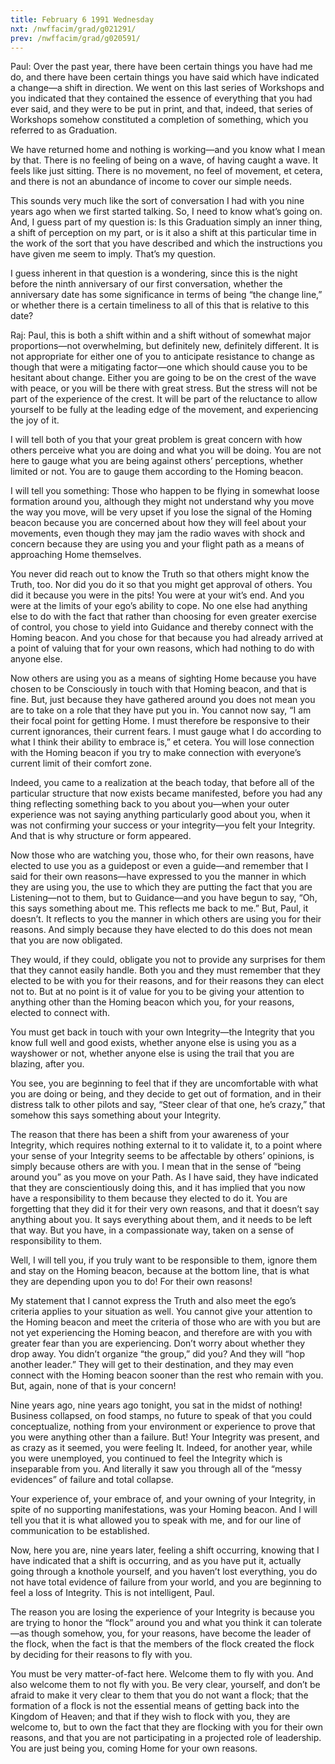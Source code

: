 ```yaml
---
title: February 6 1991 Wednesday
nxt: /nwffacim/grad/g021291/
prev: /nwffacim/grad/g020591/
---
```


Paul: Over the past year, there have been certain things you have had me
do, and there have been certain things you have said which have
indicated a change—a shift in direction. We went on this last series of
Workshops and you indicated that they contained the essence of
everything that you had ever said, and they were to be put in print, and
that, indeed, that series of Workshops somehow constituted a completion
of something, which you referred to as Graduation.

We have returned home and nothing is working—and you know what I mean by
that. There is no feeling of being on a wave, of having caught a wave.
It feels like just sitting. There is no movement, no feel of movement,
et cetera, and there is not an abundance of income to cover our simple
needs.

This sounds very much like the sort of conversation I had with you nine
years ago when we first started talking. So, I need to know what’s going
on. And, I guess part of my question is: Is this Graduation simply an
inner thing, a shift of perception on my part, or is it also a shift at
this particular time in the work of the sort that you have described and
which the instructions you have given me seem to imply. That’s my
question.

I guess inherent in that question is a wondering, since this is the
night before the ninth anniversary of our first conversation, whether
the anniversary date has some significance in terms of being “the change
line,” or whether there is a certain timeliness to all of this that is
relative to this date?

Raj: Paul, this is both a shift within and a shift without of somewhat
major proportions—not overwhelming, but definitely new, definitely
different. It is not appropriate for either one of you to anticipate
resistance to change as though that were a mitigating factor—one which
should cause you to be hesitant about change. Either you are going to be
on the crest of the wave with peace, or you will be there with great
stress. But the stress will not be part of the experience of the crest.
It will be part of the reluctance to allow yourself to be fully at the
leading edge of the movement, and experiencing the joy of it.

I will tell both of you that your great problem is great concern with
how others perceive what you are doing and what you will be doing. You
are not here to gauge what you are being against others’ perceptions,
whether limited or not. You are to gauge them according to the Homing
beacon.

I will tell you something: Those who happen to be flying in somewhat
loose formation around you, although they might not understand why you
move the way you move, will be very upset if you lose the signal of the
Homing beacon because you are concerned about how they will feel about
your movements, even though they may jam the radio waves with shock and
concern because they are using you and your flight path as a means of
approaching Home themselves.

You never did reach out to know the Truth so that others might know the
Truth, too. Nor did you do it so that you might get approval of others.
You did it because you were in the pits! You were at your wit’s end. And
you were at the limits of your ego’s ability to cope. No one else had
anything else to do with the fact that rather than choosing for even
greater exercise of control, you chose to yield into Guidance and
thereby connect with the Homing beacon. And you chose for that because
you had already arrived at a point of valuing that for your own reasons,
which had nothing to do with anyone else.

Now others are using you as a means of sighting Home because you have
chosen to be Consciously in touch with that Homing beacon, and that is
fine. But, just because they have gathered around you does not mean you
are to take on a role that they have put you in. You cannot now say, “I
am their focal point for getting Home. I must therefore be responsive to
their current ignorances, their current fears. I must gauge what I do
according to what I think their ability to embrace is,” et cetera. You
will lose connection with the Homing beacon if you try to make
connection with everyone’s current limit of their comfort zone.

Indeed, you came to a realization at the beach today, that before all of
the particular structure that now exists became manifested, before you
had any thing reflecting something back to you about you—when your outer
experience was not saying anything particularly good about you, when it
was not confirming your success or your integrity—you felt your
Integrity. And that is why structure or form appeared.

Now those who are watching you, those who, for their own reasons, have
elected to use you as a guidepost or even a guide—and remember that I
said for their own reasons—have expressed to you the manner in which
they are using you, the use to which they are putting the fact that you
are Listening—not to them, but to Guidance—and you have begun to say,
“Oh, this says something about me. This reflects me back to me.” But,
Paul, it doesn’t. It reflects to you the manner in which others are
using you for their reasons. And simply because they have elected to do
this does not mean that you are now obligated.

They would, if they could, obligate you not to provide any surprises for
them that they cannot easily handle. Both you and they must remember
that they elected to be with you for their reasons, and for their
reasons they can elect not to. But at no point is it of value for you to
be giving your attention to anything other than the Homing beacon which
you, for your reasons, elected to connect with.

You must get back in touch with your own Integrity—the Integrity that
you know full well and good exists, whether anyone else is using you as
a wayshower or not, whether anyone else is using the trail that you are
blazing, after you.

You see, you are beginning to feel that if they are uncomfortable with
what you are doing or being, and they decide to get out of formation,
and in their distress talk to other pilots and say, “Steer clear of that
one, he’s crazy,” that somehow this says something about your Integrity.

The reason that there has been a shift from your awareness of your
Integrity, which requires nothing external to it to validate it, to a
point where your sense of your Integrity seems to be affectable by
others’ opinions, is simply because others are with you. I mean that in
the sense of “being around you” as you move on your Path. As I have
said, they have indicated that they are conscientiously doing this, and
it has implied that you now have a responsibility to them because they
elected to do it. You are forgetting that they did it for their very own
reasons, and that it doesn’t say anything about you. It says everything
about them, and it needs to be left that way. But you have, in a
compassionate way, taken on a sense of responsibility to them.

Well, I will tell you, if you truly want to be responsible to them,
ignore them and stay on the Homing beacon, because at the bottom line,
that is what they are depending upon you to do! For their own reasons!

My statement that I cannot express the Truth and also meet the ego’s
criteria applies to your situation as well. You cannot give your
attention to the Homing beacon and meet the criteria of those who are
with you but are not yet experiencing the Homing beacon, and therefore
are with you with greater fear than you are experiencing. Don’t worry
about whether they drop away. You didn’t organize “the group,” did you?
And they will “hop another leader.” They will get to their destination,
and they may even connect with the Homing beacon sooner than the rest
who remain with you. But, again, none of that is your concern!

Nine years ago, nine years ago tonight, you sat in the midst of nothing!
Business collapsed, on food stamps, no future to speak of that you could
conceptualize, nothing from your environment or experience to prove that
you were anything other than a failure. But! Your Integrity was present,
and as crazy as it seemed, you were feeling It. Indeed, for another
year, while you were unemployed, you continued to feel the Integrity
which is inseparable from you. And literally it saw you through all of
the “messy evidences” of failure and total collapse.

Your experience of, your embrace of, and your owning of your Integrity,
in spite of no supporting manifestations, was your Homing beacon. And I
will tell you that it is what allowed you to speak with me, and for our
line of communication to be established.

Now, here you are, nine years later, feeling a shift occurring, knowing
that I have indicated that a shift is occurring, and as you have put it,
actually going through a knothole yourself, and you haven’t lost
everything, you do not have total evidence of failure from your world,
and you are beginning to feel a loss of Integrity. This is not
intelligent, Paul.

The reason you are losing the experience of your Integrity is because
you are trying to honor the “flock” around you and what you think it can
tolerate—as though somehow, you, for your reasons, have become the
leader of the flock, when the fact is that the members of the flock
created the flock by deciding for their reasons to fly with you.

You must be very matter-of-fact here. Welcome them to fly with you. And
also welcome them to not fly with you. Be very clear, yourself, and
don’t be afraid to make it very clear to them that you do not want a
flock; that the formation of a flock is not the essential means of
getting back into the Kingdom of Heaven; and that if they wish to flock
with you, they are welcome to, but to own the fact that they are
flocking with you for their own reasons, and that you are not
participating in a projected role of leadership. You are just being you,
coming Home for your own reasons.

